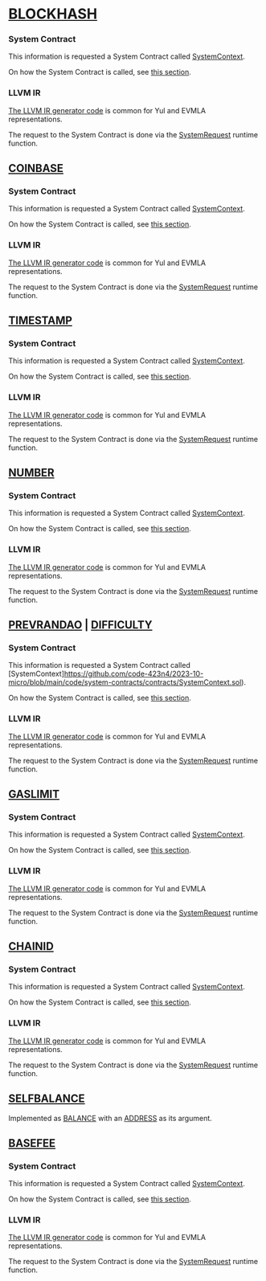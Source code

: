 # [BLOCKHASH](https://www.evm.codes/#40?fork=shanghai)

### System Contract

This information is requested a System Contract called
[SystemContext](https://github.com/code-423n4/2023-10-micro/blob/main/code/system-contracts/contracts/SystemContext.sol).

On how the System Contract is called, see
[this section](https://github.com/code-423n4/2023-10-micro/blob/main/docs/VM%20Section/How%20compiler%20works/system_contracts.md#environmental-data-storage).

### LLVM IR

[The LLVM IR generator code](https://github.com/ZKAmoeba-Micro/micro-compiler-llvm-context/blob/main/src/microvm/evm/context.rs#L47)
is common for Yul and EVMLA representations.

The request to the System Contract is done via the
[SystemRequest](https://github.com/ZKAmoeba-Micro/micro-compiler-llvm-context/blob/main/src/microvm/context/function/runtime/system_request.rs)
runtime function.

## [COINBASE](https://www.evm.codes/#41?fork=shanghai)

### System Contract

This information is requested a System Contract called
[SystemContext](.https://github.com/code-423n4/2023-10-micro/blob/main/code/system-contracts/contracts/SystemContext.sol).

On how the System Contract is called, see
[this section](https://github.com/code-423n4/2023-10-micro/blob/main/docs/VM%20Section/How%20compiler%20works/system_contracts.md#environmental-data-storage).

### LLVM IR

[The LLVM IR generator code](https://github.com/ZKAmoeba-Micro/micro-compiler-llvm-context/blob/main/src/microvm/evm/context.rs#L150)
is common for Yul and EVMLA representations.

The request to the System Contract is done via the
[SystemRequest](https://github.com/ZKAmoeba-Micro/micro-compiler-llvm-context/blob/main/src/microvm/context/function/runtime/system_request.rs)
runtime function.

## [TIMESTAMP](https://www.evm.codes/#42?fork=shanghai)

### System Contract

This information is requested a System Contract called
[SystemContext](https://github.com/code-423n4/2023-10-micro/blob/main/code/system-contracts/contracts/SystemContext.sol).

On how the System Contract is called, see
[this section](https://github.com/code-423n4/2023-10-micro/blob/main/docs/VM%20Section/How%20compiler%20works/system_contracts.md#environmental-data-storage).

### LLVM IR

[The LLVM IR generator code](https://github.com/ZKAmoeba-Micro/micro-compiler-llvm-context/blob/main/src/microvm/evm/context.rs#L98)
is common for Yul and EVMLA representations.

The request to the System Contract is done via the
[SystemRequest](https://github.com/ZKAmoeba-Micro/micro-compiler-llvm-context/blob/main/src/microvm/context/function/runtime/system_request.rs)
runtime function.

## [NUMBER](https://www.evm.codes/#43?fork=shanghai)

### System Contract

This information is requested a System Contract called
[SystemContext](https://github.com/code-423n4/2023-10-micro/blob/main/code/system-contracts/contracts/SystemContext.sol).

On how the System Contract is called, see
[this section](https://github.com/code-423n4/2023-10-micro/blob/main/docs/VM%20Section/How%20compiler%20works/system_contracts.md#environmental-data-storage).

### LLVM IR

[The LLVM IR generator code](https://github.com/ZKAmoeba-Micro/micro-compiler-llvm-context/blob/main/src/microvm/evm/context.rs#L81)
is common for Yul and EVMLA representations.

The request to the System Contract is done via the
[SystemRequest](https://github.com/ZKAmoeba-Micro/micro-compiler-llvm-context/blob/main/src/microvm/context/function/runtime/system_request.rs)
runtime function.

## [PREVRANDAO](https://www.evm.codes/#44?fork=shanghai) | [DIFFICULTY](https://www.evm.codes/#44?fork=grayGlacier)

### System Contract

This information is requested a System Contract called
[SystemContext]<https://github.com/code-423n4/2023-10-micro/blob/main/code/system-contracts/contracts/SystemContext.sol>).

On how the System Contract is called, see
[this section](https://github.com/code-423n4/2023-10-micro/blob/main/docs/VM%20Section/How%20compiler%20works/system_contracts.md#environmental-data-storage).

### LLVM IR

[The LLVM IR generator code](https://github.com/ZKAmoeba-Micro/micro-compiler-llvm-context/blob/main/src/microvm/evm/context.rs#L133)
is common for Yul and EVMLA representations.

The request to the System Contract is done via the
[SystemRequest](https://github.com/ZKAmoeba-Micro/micro-compiler-llvm-context/blob/main/src/microvm/context/function/runtime/system_request.rs)
runtime function.

## [GASLIMIT](https://www.evm.codes/#45?fork=shanghai)

### System Contract

This information is requested a System Contract called
[SystemContext](https://github.com/code-423n4/2023-10-micro/blob/main/code/system-contracts/contracts/SystemContext.sol).

On how the System Contract is called, see
[this section](https://github.com/code-423n4/2023-10-micro/blob/main/docs/VM%20Section/How%20compiler%20works/system_contracts.md#environmental-data-storage).

### LLVM IR

[The LLVM IR generator code](https://github.com/ZKAmoeba-Micro/micro-compiler-llvm-context/blob/main/src/microvm/evm/context.rs#L13)
is common for Yul and EVMLA representations.

The request to the System Contract is done via the
[SystemRequest](https://github.com/ZKAmoeba-Micro/micro-compiler-llvm-context/blob/main/src/microvm/context/function/runtime/system_request.rs)
runtime function.

## [CHAINID](https://www.evm.codes/#46?fork=shanghai)

### System Contract

This information is requested a System Contract called
[SystemContext](https://github.com/code-423n4/2023-10-micro/blob/main/code/system-contracts/contracts/SystemContext.sol).

On how the System Contract is called, see
[this section](https://github.com/code-423n4/2023-10-micro/blob/main/docs/VM%20Section/How%20compiler%20works/system_contracts.md#environmental-data-storage).

### LLVM IR

[The LLVM IR generator code](https://github.com/ZKAmoeba-Micro/micro-compiler-llvm-context/blob/main/src/microvm/evm/context.rs#L64)
is common for Yul and EVMLA representations.

The request to the System Contract is done via the
[SystemRequest](https://github.com/ZKAmoeba-Micro/micro-compiler-llvm-context/blob/main/src/microvm/context/function/runtime/system_request.rs)
runtime function.

## [SELFBALANCE](https://www.evm.codes/#47?fork=shanghai)

Implemented as
[BALANCE](https://github.com/code-423n4/2023-10-micro/blob/main/docs/VM%20Section/How%20compiler%20works/instructions/evm/environment.md#balance)
with an
[ADDRESS](https://github.com/code-423n4/2023-10-micro/blob/main/docs/VM%20Section/How%20compiler%20works/instructions/evm/environment.md#address)
as its argument.

## [BASEFEE](https://www.evm.codes/#48?fork=shanghai)

### System Contract

This information is requested a System Contract called
[SystemContext](https://github.com/code-423n4/2023-10-micro/blob/main/code/system-contracts/contracts/SystemContext.sol).

On how the System Contract is called, see
[this section](https://github.com/code-423n4/2023-10-micro/blob/main/docs/VM%20Section/How%20compiler%20works/system_contracts.md#environmental-data-storage).

### LLVM IR

[The LLVM IR generator code](https://github.com/ZKAmoeba-Micro/micro-compiler-llvm-context/blob/main/src/microvm/evm/context.rs#L167)
is common for Yul and EVMLA representations.

The request to the System Contract is done via the
[SystemRequest](https://github.com/ZKAmoeba-Micro/micro-compiler-llvm-context/blob/main/src/microvm/context/function/runtime/system_request.rs)
runtime function.
